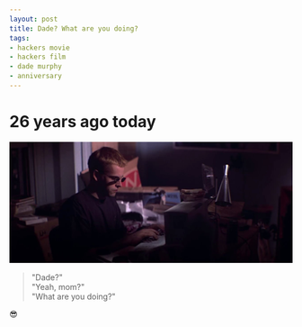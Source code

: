 ```yaml
---
layout: post
title: Dade? What are you doing?
tags:
- hackers movie
- hackers film
- dade murphy
- anniversary
---
```

# 26 years ago today

![Opening scene of Hackers: Dade Murphy hunched over, typing on a computer terminal in bedroom, sunglasses on, dim lights.](/images/hackers-snap-0434-dade-mom-taking-over-tv-network.jpg)


> "Dade?"  
"Yeah, mom?"  
"What are you doing?" 


😎
